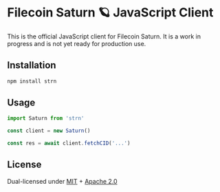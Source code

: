 # Filecoin Saturn 🪐 JavaScript Client

This is the official JavaScript client for Filecoin Saturn. It is a work in progress and is not yet ready for production use.

## Installation

```bash
npm install strn
```

## Usage

```js
import Saturn from 'strn'

const client = new Saturn()

const res = await client.fetchCID('...')
```

## License

Dual-licensed under [MIT](https://github.com/filecoin-saturn/L1-node/blob/master/LICENSE-MIT) + [Apache 2.0](https://github.com/filecoin-saturn/L1-node/blob/master/LICENSE-APACHE)
